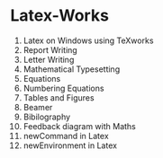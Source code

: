 # Latex-Works
1) Latex on Windows using TeXworks
2) Report Writing
3) Letter Writing
4) Mathematical Typesetting
5) Equations
6) Numbering Equations
7) Tables and Figures
8) Beamer
9) Bibilography
10) Feedback diagram with Maths
11) newCommand in Latex
12) newEnvironment in Latex
